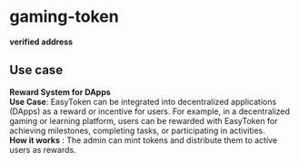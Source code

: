 # gaming-token

**verified address**  

## Use case


**Reward System for DApps**  
**Use Case**: EasyToken can be integrated into decentralized applications (DApps) as a reward or incentive for users. For example, in a decentralized gaming or learning platform, users can be rewarded with EasyToken for achieving milestones, completing tasks, or participating in activities.  
**How it works** : The admin can mint tokens and distribute them to active users as rewards.
